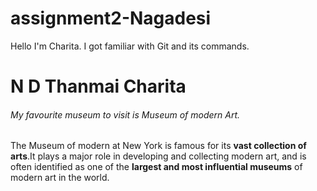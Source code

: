 # assignment2-Nagadesi
Hello I'm Charita. I got familiar with Git and its commands.

# N D Thanmai Charita
###### My favourite museum to visit is Museum of modern Art.

The Museum of modern at New York is famous for its **vast collection of arts**.It plays a major role in developing and collecting modern art, and is often identified as one of the **largest and most influential museums** of modern art in the world.